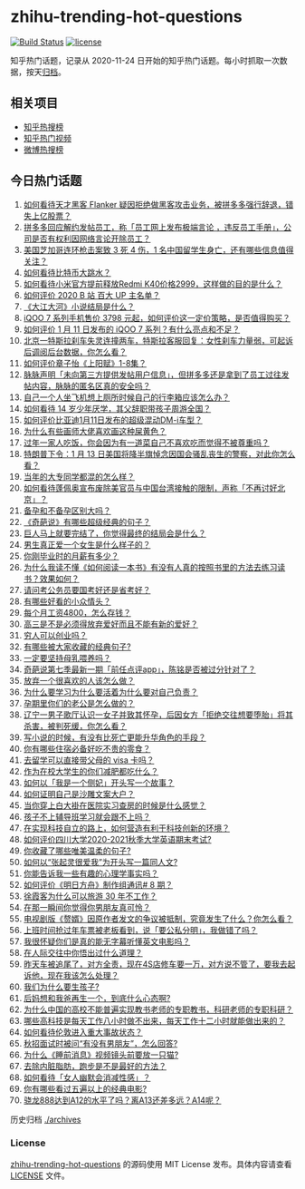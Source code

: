 # zhihu-trending-hot-questions

[![Build Status](https://github.com/justjavac/zhihu-trending-hot-questions/workflows/ci/badge.svg?branch=master)](https://github.com/justjavac/zhihu-trending-hot-questions/actions)
[![license](https://img.shields.io/github/license/justjavac/zhihu-trending-hot-questions)](https://github.com/justjavac/zhihu-trending-hot-questions/blob/master/LICENSE)

知乎热门话题，记录从 2020-11-24 日开始的知乎热门话题。每小时抓取一次数据，按天[归档](./archives)。

## 相关项目

- [知乎热搜榜](https://github.com/justjavac/zhihu-trending-top-search)
- [知乎热门视频](https://github.com/justjavac/zhihu-trending-hot-video)
- [微博热搜榜](https://github.com/justjavac/weibo-trending-hot-search)

## 今日热门话题

<!-- BEGIN -->
<!-- 最后更新时间 Tue Jan 12 2021 07:21:31 GMT+0800 (CST) -->
1. [如何看待天才黑客 Flanker 疑因拒绝做黑客攻击业务，被拼多多强行辞退，错失上亿股票？](https://www.zhihu.com/question/438854645)
1. [拼多多回应解约发帖员工，称「员工网上发布极端言论 ，违反员工手册」，公司是否有权利因网络言论开除员工？](https://www.zhihu.com/question/438830539)
1. [美国芝加哥连环枪击案致 3 死 4 伤，1 名中国留学生身亡，还有哪些信息值得关注？](https://www.zhihu.com/question/438828611)
1. [如何看待比特币大跳水？](https://www.zhihu.com/question/438862588)
1. [如何看待小米官方提前释放Redmi K40价格2999，这样做的目的是什么？](https://www.zhihu.com/question/438866525)
1. [如何评价 2020 B 站 百大 UP 主名单？](https://www.zhihu.com/question/438840235)
1. [《大江大河》小说结局是什么？](https://www.zhihu.com/question/306735384)
1. [iQOO 7 系列手机售价 3798 元起，如何评价这一定价策略，是否值得购买？](https://www.zhihu.com/question/438914819)
1. [如何评价 1 月 11 日发布的 iQOO 7 系列？有什么亮点和不足？](https://www.zhihu.com/question/438844336)
1. [北京一特斯拉刹车失灵连撞两车，特斯拉客服回复：女性刹车力量弱，可起诉后调阅后台数据，你怎么看？](https://www.zhihu.com/question/438846238)
1. [如何评价章子怡《上阳赋》1-8集？](https://www.zhihu.com/question/438746700)
1. [脉脉声明「未向第三方提供发帖用户信息」，但拼多多还是拿到了员工过往发帖内容，脉脉的匿名区真的安全吗？](https://www.zhihu.com/question/438803034)
1. [自己一个人坐飞机想上厕所时候自己的行李箱应该怎么办？](https://www.zhihu.com/question/438079538)
1. [如何看待 14 岁少年厌学，其父辞职带孩子周游全国？](https://www.zhihu.com/question/438885254)
1. [如何评价比亚迪1月11日发布的超级混动DM-i车型？](https://www.zhihu.com/question/438927337)
1. [为什么有些画师大佬喜欢画这种屎黄色？](https://www.zhihu.com/question/437841976)
1. [过年一家人吃饭，你会因为有一道菜自己不喜欢吃而觉得不被尊重吗？](https://www.zhihu.com/question/437971490)
1. [特朗普下令：1 月 13 日美国将降半旗悼念因国会骚乱丧生的警察，对此你怎么看？](https://www.zhihu.com/question/438843781)
1. [当年的大专同学都混的怎么样？](https://www.zhihu.com/question/394144563)
1. [如何看待蓬佩奥宣布废除美官员与中国台湾接触的限制，声称「不再讨好北京」？](https://www.zhihu.com/question/438693253)
1. [备孕和不备孕区别大吗？](https://www.zhihu.com/question/438113905)
1. [《奇葩说》有哪些超级经典的句子？](https://www.zhihu.com/question/46266923)
1. [巨人马上就要完结了，你觉得最终的结局会是什么？](https://www.zhihu.com/question/433849831)
1. [男生真正爱一个女生是什么样子的？](https://www.zhihu.com/question/322783932)
1. [你刚毕业时的月薪有多少？](https://www.zhihu.com/question/376954099)
1. [为什么我读不懂《如何阅读一本书》有没有人真的按照书里的方法去练习读书？效果如何？](https://www.zhihu.com/question/31993390)
1. [请问考公务员要国考好还是省考好？](https://www.zhihu.com/question/292113644)
1. [有哪些好看的小众情头？](https://www.zhihu.com/question/364838629)
1. [每个月工资4800，怎么存钱？](https://www.zhihu.com/question/433122058)
1. [高三是不是必须得放弃爱好而且不能有新的爱好？](https://www.zhihu.com/question/430363758)
1. [穷人可以创业吗？](https://www.zhihu.com/question/431064352)
1. [有哪些被大家收藏的经典句子?](https://www.zhihu.com/question/435482307)
1. [一定要坚持母乳喂养吗？](https://www.zhihu.com/question/438283643)
1. [奇葩说第七季最新一期「前任点评app」，陈铭是否被过分针对了？](https://www.zhihu.com/question/438713865)
1. [放弃一个很喜欢的人该怎么做？](https://www.zhihu.com/question/433811415)
1. [为什么要学习为什么要活着为什么要对自己负责？](https://www.zhihu.com/question/437721830)
1. [孕期里你们的老公是怎么做的？](https://www.zhihu.com/question/437718800)
1. [辽宁一男子歌厅认识一女子并致其怀孕，后因女方「拒绝交往想要堕胎」将其杀害，被判死缓，你怎么看？](https://www.zhihu.com/question/438875218)
1. [写小说的时候，有没有比死亡更能升华角色的手段？](https://www.zhihu.com/question/434441815)
1. [你有哪些住宿必备好吃不贵的零食？](https://www.zhihu.com/question/342445699)
1. [去留学可以直接带父母的 visa 卡吗？](https://www.zhihu.com/question/438564413)
1. [作为在校大学生的你们减肥都吃什么？](https://www.zhihu.com/question/319716249)
1. [如何以「我是一个侧妃」开头写一个故事？](https://www.zhihu.com/question/424008638)
1. [如何证明自己是沙雕文案大户？](https://www.zhihu.com/question/438141328)
1. [当你穿上白大褂在医院实习查房的时候是什么感觉？](https://www.zhihu.com/question/305598845)
1. [孩子不上辅导班学习就会跟不上吗？](https://www.zhihu.com/question/435754763)
1. [在实现科技自立的路上，如何营造有利于科技创新的环境？](https://www.zhihu.com/question/438849542)
1. [如何评价四川大学2020-2021秋季大学英语期末考试?](https://www.zhihu.com/question/438852961)
1. [你收藏了哪些唯美温柔的句子?](https://www.zhihu.com/question/431471827)
1. [如何以“张起灵很爱我”为开头写一篇同人文?](https://www.zhihu.com/question/437627415)
1. [你能告诉我一些有趣的心理学事实吗？](https://www.zhihu.com/question/342539887)
1. [如何评价《明日方舟》制作组通讯# 8 期？](https://www.zhihu.com/question/438883880)
1. [徐霞客为什么可以旅游 30 年不工作？](https://www.zhihu.com/question/437207962)
1. [在那一瞬间你觉得你男朋友真可怜？](https://www.zhihu.com/question/305930391)
1. [电视剧版《赘婿》因原作者发文的争议被抵制，究竟发生了什么？你怎么看？](https://www.zhihu.com/question/438300392)
1. [上班时间抢过年车票被老板看到，说「要公私分明」，我做错了吗？](https://www.zhihu.com/question/438535342)
1. [我很怀疑你们是真的能无字幕听懂英文电影吗？](https://www.zhihu.com/question/438623362)
1. [在人际交往中你悟出过什么道理？](https://www.zhihu.com/question/35471739)
1. [昨天车被追尾了，对方全责，现在4S店修车要一万，对方说不管了，要我去起诉他，现在我该怎么处理？](https://www.zhihu.com/question/435474294)
1. [我们为什么要生孩子?](https://www.zhihu.com/question/349923819)
1. [后妈想和我爸再生一个，到底什么心态啊?](https://www.zhihu.com/question/414982296)
1. [为什么中国的高校不能普遍实现教书老师的专职教书，科研老师的专职科研？](https://www.zhihu.com/question/429181283)
1. [哪些高科技是每天工作八小时做不出来，每天工作十二小时就能做出来的？](https://www.zhihu.com/question/438613637)
1. [如何看待伦敦进入重大事故状态？](https://www.zhihu.com/question/438497675)
1. [秋招面试时被问“有没有男朋友”，怎么回答?](https://www.zhihu.com/question/437541441)
1. [为什么《睡前消息》视频镜头前要放一只猫?](https://www.zhihu.com/question/438198039)
1. [去除内脏脂肪，跑步是不是最好的方法？](https://www.zhihu.com/question/427095682)
1. [如何看待「女人幽默会消减性感」？](https://www.zhihu.com/question/435692948)
1. [你有哪些看过五遍以上的经典电影?](https://www.zhihu.com/question/353072809)
1. [骁龙888达到A12的水平了吗？离A13还差多远？A14呢？](https://www.zhihu.com/question/433015392)
<!-- END -->

历史归档 [./archives](./archives)

### License

[zhihu-trending-hot-questions](https://github.com/justjavac/zhihu-trending-hot-questions) 的源码使用 MIT License 发布。具体内容请查看 [LICENSE](./LICENSE) 文件。
